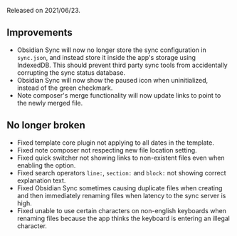 Released on 2021/06/23.

## Improvements

- Obsidian Sync will now no longer store the sync configuration in `sync.json`, and instead store it inside the app's storage using IndexedDB. This should prevent third party sync tools from accidentally corrupting the sync status database.
- Obsidian Sync will now show the paused icon when uninitialized, instead of the green checkmark.
- Note composer's merge functionality will now update links to point to the newly merged file.

## No longer broken

- Fixed template core plugin not applying to all dates in the template.
- Fixed note composer not respecting new file location setting.
- Fixed quick switcher not showing links to non-existent files even when enabling the option.
- Fixed search operators `line:`, `section:` and `block:` not showing correct explanation text.
- Fixed Obsidian Sync sometimes causing duplicate files when creating and then immediately renaming files when latency to the sync server is high.
- Fixed unable to use certain characters on non-english keyboards when renaming files because the app thinks the keyboard is entering an illegal character.
